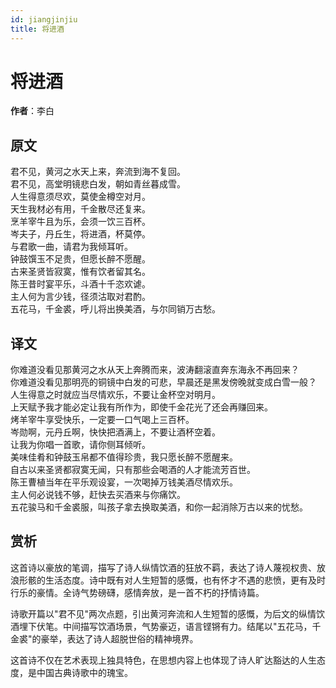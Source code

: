 ```yaml
---
id: jiangjinjiu
title: 将进酒
---
```


# 将进酒

**作者**：李白

## 原文

君不见，黄河之水天上来，奔流到海不复回。  
君不见，高堂明镜悲白发，朝如青丝暮成雪。  
人生得意须尽欢，莫使金樽空对月。  
天生我材必有用，千金散尽还复来。  
烹羊宰牛且为乐，会须一饮三百杯。  
岑夫子，丹丘生，将进酒，杯莫停。  
与君歌一曲，请君为我倾耳听。  
钟鼓馔玉不足贵，但愿长醉不愿醒。  
古来圣贤皆寂寞，惟有饮者留其名。  
陈王昔时宴平乐，斗酒十千恣欢谑。  
主人何为言少钱，径须沽取对君酌。  
五花马，千金裘，呼儿将出换美酒，与尔同销万古愁。

## 译文

你难道没看见那黄河之水从天上奔腾而来，波涛翻滚直奔东海永不再回来？  
你难道没看见那明亮的铜镜中白发的可悲，早晨还是黑发傍晚就变成白雪一般？  
人生得意之时就应当尽情欢乐，不要让金杯空对明月。  
上天赋予我才能必定让我有所作为，即使千金花光了还会再赚回来。  
烤羊宰牛享受快乐，一定要一口气喝上三百杯。  
岑勋啊，元丹丘啊，快快把酒满上，不要让酒杯空着。  
让我为你唱一首歌，请你侧耳倾听。  
美味佳肴和钟鼓玉帛都不值得珍贵，我只愿长醉不愿醒来。  
自古以来圣贤都寂寞无闻，只有那些会喝酒的人才能流芳百世。  
陈王曹植当年在平乐观设宴，一次喝掉万钱美酒尽情欢乐。  
主人何必说钱不够，赶快去买酒来与你痛饮。  
五花骏马和千金裘服，叫孩子拿去换取美酒，和你一起消除万古以来的忧愁。

## 赏析

这首诗以豪放的笔调，描写了诗人纵情饮酒的狂放不羁，表达了诗人蔑视权贵、放浪形骸的生活态度。诗中既有对人生短暂的感慨，也有怀才不遇的悲愤，更有及时行乐的豪情。全诗气势磅礴，感情奔放，是一首不朽的抒情诗篇。

诗歌开篇以"君不见"两次点题，引出黄河奔流和人生短暂的感慨，为后文的纵情饮酒埋下伏笔。中间描写饮酒场景，气势豪迈，语言铿锵有力。结尾以"五花马，千金裘"的豪举，表达了诗人超脱世俗的精神境界。

这首诗不仅在艺术表现上独具特色，在思想内容上也体现了诗人旷达豁达的人生态度，是中国古典诗歌中的瑰宝。 